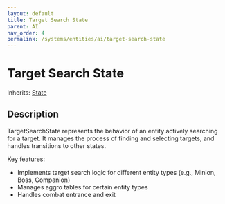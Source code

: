 ```yaml
---
layout: default
title: Target Search State
parent: AI
nav_order: 4
permalink: /systems/entities/ai/target-search-state
---
```


# Target Search State

Inherits: [State](../ai/state)

## Description
TargetSearchState represents the behavior of an entity actively searching for a target.
It manages the process of finding and selecting targets, and handles transitions to other states.

Key features:
- Implements target search logic for different entity types (e.g., Minion, Boss, Companion)
- Manages aggro tables for certain entity types
- Handles combat entrance and exit